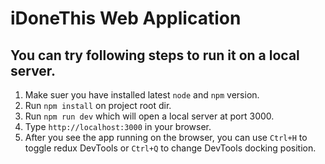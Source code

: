 # iDoneThis Web Application

You can try following steps to run it on a local server.
-------------------------------------------------------

1. Make suer you have installed latest `node` and `npm` version.
2. Run `npm install` on project root dir.
3. Run `npm run dev` which will open a local server at port 3000.
4. Type `http://localhost:3000` in your browser.
5. After you see the app running on the browser, you can use `Ctrl+H` to toggle redux DevTools or `Ctrl+Q` to change DevTools docking position.
